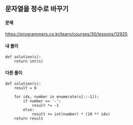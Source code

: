 ## 문자열을 정수로 바꾸기

#### 문제
https://programmers.co.kr/learn/courses/30/lessons/12925

#### 내 풀이
``` python3
def solution(s):
    return int(s)
```

#### 다른 풀이
``` python3
def solution(s):
    result = 0
    
    for idx, number in enumerate(s[::-1]):
        if number == '-':
            result *= -1
        else:
            result += int(number) * (10 ** idx)
    return result
```
